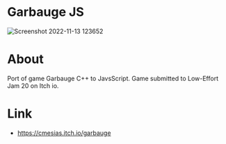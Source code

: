 # Garbauge JS
![Screenshot 2022-11-13 123652](https://user-images.githubusercontent.com/17791454/201505959-ef8092f4-b79b-4ff7-bdd1-73036354e91e.png)

# About 
Port of game Garbauge C++ to JavsScript. Game submitted to Low-Effort Jam 20 on Itch io.

# Link
- https://cmesias.itch.io/garbauge

